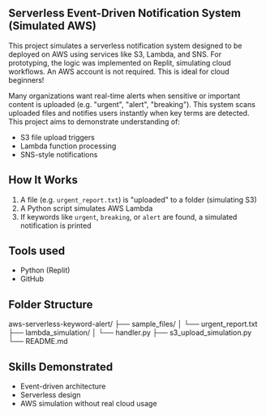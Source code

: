 ## Serverless Event-Driven Notification System (Simulated AWS)
This project simulates a serverless notification system designed to be deployed on AWS using services like S3, Lambda, and SNS. For prototyping, the logic was implemented on Replit, simulating cloud workflows.
An AWS account is not required. This is ideal for cloud beginners!

Many organizations want real-time alerts when sensitive or important content is uploaded (e.g. "urgent", "alert", "breaking"). This system scans uploaded files and notifies users instantly when key terms are detected.
This project aims to demonstrate understanding of:
- S3 file upload triggers
- Lambda function processing
- SNS-style notifications


## How It Works
1. A file (e.g. `urgent_report.txt`) is "uploaded" to a folder (simulating S3)
2. A Python script simulates AWS Lambda
3. If keywords like `urgent`, `breaking`, or `alert` are found, a simulated notification is printed


## Tools used
- Python (Replit)
- GitHub

## Folder Structure
aws-serverless-keyword-alert/
├── sample_files/
│   └── urgent_report.txt
├── lambda_simulation/
│   └── handler.py
├── s3_upload_simulation.py
└── README.md

## Skills Demonstrated

- Event-driven architecture
- Serverless design
- AWS simulation without real cloud usage
